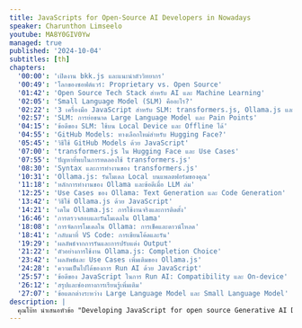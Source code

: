 ```yaml
---
title: JavaScripts for Open-Source AI Developers in Nowadays
speaker: Charunthon Limseelo
youtube: MA8Y0GIV0Yw
managed: true
published: '2024-10-04'
subtitles: [th]
chapters:
  '00:00': 'เปิดงาน bkk.js และแนะนำตัววิทยากร'
  '00:49': 'โลกของซอฟต์แวร์: Proprietary vs. Open Source'
  '01:42': 'Open Source Tech Stack สำหรับ AI และ Machine Learning'
  '02:05': 'Small Language Model (SLM) คืออะไร?'
  '02:22': '3 เครื่องมือ JavaScript สำหรับ SLM: transformers.js, Ollama.js และ GitHub Models'
  '02:57': 'SLM: การย่อขนาด Large Language Model และ Pain Points'
  '04:15': 'ข้อดีของ SLM: ใช้บน Local Device และ Offline ได้'
  '04:55': 'GitHub Models: ทางเลือกใหม่สำหรับ Hugging Face?'
  '05:45': 'วิธีใช้ GitHub Models ด้วย JavaScript'
  '07:00': 'transformers.js ใน Hugging Face และ Use Cases'
  '07:55': 'ปัญหาที่พบในการทดลองใช้ transformers.js'
  '08:30': 'Syntax และการทำงานของ transformers.js'
  '10:31': 'Ollama.js: รันโมเดล Local บนแพลตฟอร์มของคุณ'
  '11:18': 'หลักการทำงานของ Ollama และข้อดีเมื่อ LLM ล่ม'
  '12:25': 'Use Cases ของ Ollama: Text Generation และ Code Generation'
  '13:42': 'วิธีใช้ Ollama.js ด้วย JavaScript'
  '14:21': 'เดโม Ollama.js: การใช้งานจริงและการติดตั้ง'
  '16:46': 'การตรวจสอบและรันโมเดลใน Ollama'
  '18:08': 'การจัดการโมเดลใน Ollama: การเช็คและดาวน์โหลด'
  '18:41': 'กลับมาที่ VS Code: การเขียนโค้ดและรัน'
  '19:29': 'ผลลัพธ์จากการรันและการปรับแต่ง Output'
  '21:22': 'ตัวอย่างการใช้งาน Ollama.js: Completion Choice'
  '23:42': 'ผลลัพธ์และ Use Cases เพิ่มเติมของ Ollama.js'
  '24:28': 'ความเป็นไปได้ของการ Run AI ด้วย JavaScript'
  '25:57': 'ข้อดีของ JavaScript ในการ Run AI: Compatibility และ On-device'
  '26:12': 'สรุปและช่องทางการเรียนรู้เพิ่มเติม'
  '27:07': 'ข้อแตกต่างระหว่าง Large Language Model และ Small Language Model'
description: |
  คุณโบ๊ท นำเสนอหัวข้อ "Developing JavaScript for open source Generative AI Developers in Nowadays" โดยแนะนำการใช้งาน JavaScript ในการพัฒนา AI แบบ open source คุณโบ๊ทอธิบายถึงเครื่องมือต่างๆ เช่น GitHub Models, transformers.js และ Ollama.js พร้อมสาธิตการใช้งานจริง เขาเน้นย้ำถึงความเป็นไปได้ในการใช้ JavaScript พัฒนา AI และประโยชน์ของ Small Language Model ที่สามารถทำงานบนอุปกรณ์แบบออฟไลน์ได้ วิดีโอนี้เหมาะสำหรับนักพัฒนาที่สนใจการใช้ JavaScript ในงาน AI และต้องการเรียนรู้เครื่องมือใหม่ๆ ในวงการ open source AI
---
```

